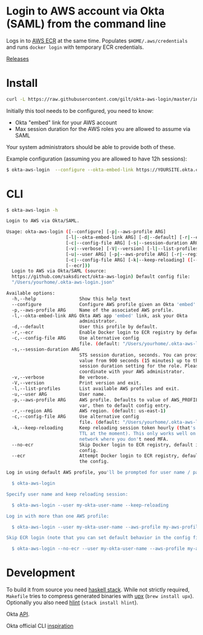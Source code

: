 # Login to AWS account via Okta (SAML) from the command line

Logs in to [AWS ECR](https://aws.amazon.com/ecr/) at the same time. Populates `$HOME/.aws/credentials` and runs `docker login` with temporary ECR credentials.

[Releases](https://github.com/gilt/okta-aws-login/releases)


# Install

```bash
curl -L https://raw.githubusercontent.com/gilt/okta-aws-login/master/install | /bin/bash
```

Initially this tool needs to be configured, you need to know:
   - Okta "embed" link for your AWS account
   - Max session duration for the AWS roles you are allowed to assume via SAML

Your system administrators should be able to provide both of these.


Example configuration (assuming you are allowed to have 12h sessions):
```bash
$ okta-aws-login  --configure --okta-embed-link https://YOURSITE.okta.com/home/amazon_aws/xxxxxxxxxxxxxxxxxxxx/yyy --aws-profile production --default --ecr --session-duration 43200
```


# CLI

```bash
$ okta-aws-login -h

Login to AWS via Okta/SAML.

Usage: okta-aws-login ([--configure] [-p|--aws-profile ARG]
                      [-l|--okta-embed-link ARG] [-d|--default] [-r|--ecr]
                      [-c|--config-file ARG] [-s|--session-duration ARG] |
                      [-v|--verbose] [-V|--version] [-l|--list-profiles]
                      [-u|--user ARG] [-p|--aws-profile ARG] [-r|--region ARG]
                      [-c|--config-file ARG] [-k|--keep-reloading] ([--no-ecr] |
                      [--ecr]))
  Login to AWS via Okta/SAML (source:
  https://github.com/saksdirect/okta-aws-login) Default config file:
  "/Users/yourhome/.okta-aws-login.json"

Available options:
  -h,--help                Show this help text
  --configure              Configure AWS profile given an Okta 'embed' link
  -p,--aws-profile ARG     Name of the associated AWS profile.
  -l,--okta-embed-link ARG Okta AWS app 'embed' link, ask your Okta
                           administrator.
  -d,--default             User this profile by default.
  -r,--ecr                 Enable Docker login to ECR registry by default.
  -c,--config-file ARG     Use alternative config
                           file. (default: "/Users/yourhome/.okta-aws-login.json")
  -s,--session-duration ARG
                           STS session duration, seconds. You can provide a
                           value from 900 seconds (15 minutes) up to the maximum
                           session duration setting for the role. Please
                           coordinate with your AWS administrator.
  -v,--verbose             Be verbose.
  -V,--version             Print version and exit.
  -l,--list-profiles       List available AWS profiles and exit.
  -u,--user ARG            User name.
  -p,--aws-profile ARG     AWS profile. Defaults to value of AWS_PROFILE env
                           var, then to default config entry.
  -r,--region ARG          AWS region. (default: us-east-1)
  -c,--config-file ARG     Use alternative config
                           file. (default: "/Users/yourhome/.okta-aws-login.json")
  -k,--keep-reloading      Keep reloading session token hourly (that's the max
                           TTL at the moment). This only works well on a trusted
                           network where you don't need MFA.
  --no-ecr                 Skip Docker login to ECR registry, default is in the
                           config.
  --ecr                    Attempt Docker login to ECR registry, default is in
                           the config.

Log in using default AWS profile, you'll be prompted for user name / password: 

  $ okta-aws-login 

Specify user name and keep reloading session: 

  $ okta-aws-login --user my-okta-user-name --keep-reloading 

Log in with more than one AWS profile: 

  $ okta-aws-login --user my-okta-user-name --aws-profile my-aws-profile1 --aws-profile my-aws-profile2 

Skip ECR login (note that you can set default behavior in the config file) 

  $ okta-aws-login --no-ecr --user my-okta-user-name --aws-profile my-aws-profile1

```


# Development

To build it from source you need [haskell stack](https://docs.haskellstack.org/en/stable/README/).
While not strictly required, `Makefile` tries to compress generated binaries with [upx](https://upx.github.io/) (`brew install upx`).
Optionally you also need [hlint](https://github.com/ndmitchell/hlint) (`stack install hlint`).


Okta [API](http://developer.okta.com/docs/api/resources/authn.html).

Okta official CLI [inspiration](https://github.com/oktadeveloper/okta-aws-cli-assume-role)

